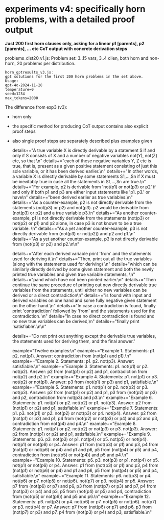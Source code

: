 # experiments v4: specifically horn problems, with a detailed proof output

**Just 200 first horn clauses only, asking for a linear p1 [parents], p2 [parents], ... etc CoT output with concrete derivation steps**

problems_dist20_v1.js:
Problem set: 3..15 vars, 3..4 cllen, both horn and non-horn, 20 problems per distribution.

    horn_gptresults_v3.js:
    gpt solutions for the first 200 horn problems in the set above.
    Usage:
    gpt-4o-2024-11-20
    temperature=0
    seed=1234
    max_tokens=2000

The difference from exp3 (v3): 
* horn only
* the specific method for producing CoT output contains also explicit proof steps
* also single proof steps are separately described plus examples given


    details+="A true variable X is directly derivable by a statement S if and only if S consists of X and a number of negative variables not(Y), not(Z) etc, so that \n"
    details+="each of these negative variables Y, Z etc is true, that is, present as a given positive statement consisting of just this sole variable, or it has been derived earlier.\n"
    details+="In other words, a variable X is directly derivable by some statements S1,...,Sn if X must be inevitably true in case all the statements in S1,...,Sn are true.\n"
    details+="For example, p2 is derivable from 'not(p1) or not(p3) or p2' if and only if both p1 and p3 are either input statements like 'p1. p3.' or have\n"
    details+="been derived earlier as true variables.\n"
    details+="As a counter-example, p2 is not directly derivable from the statements (not(p3) or p2) and not(p3). p2 would be derivable from (not(p3) or p2) and a true variable p3.\n"
    details+="As another counter-example, p1 is not directly derivable from the statements (not(p3) or not(p2) or p1) and p2 alone, in case p3 is not known to be a true variable. \n"
    details+="As a yet another counter-example, p3 is not directly derivable from (not(p3) or not(p2)) and p2 and p1.\n"
    details+="As a yet another counter-example, p3 is not directly derivable from (not(p3) or p2) and p2.\n\n"

    details+="After each derived variable print 'from' and the statements used for deriving it.\n"
    details+="Then, print out all the true variables (along with the statements used for deriving) \n"
    details+"which can be similarly directly derived by some given statement and both the newly printed true variables and given true variable statements, \n"
    details+="pand which have not been printed earlier.\n"
    details+="Then continue the same procedure of printing out new directly derivable true variables from the statements, until either no new variables can be derived or a direct contradiction\n"
    details+="is found with input and derived variables on one hand and some fully negative given statement on the other hand.\n"
    details+="In case a contradiction is found, finally print 'contradiction' followed by 'from' and the statements used for the contradiction. \n"
    details+"In case no direct contradiction is found and no new true variables can be derived,\n"
    details+="finally print 'satisfiable'.\n\n"

    details+="Do not print out anything except the derivable true variables, the statements used for deriving them, and the final answer."

    example="Twelve examples:\n"
    example+="Example 1. Statements: p1. p2. not(p1). Answer: contradiction from (not(p1) and p1).\n"
    example+="Example 2. Statements: p1. p2. not(p3). Answer: satisfiable.\n"
    example+="Example 3. Statements: p1. not(p1) or p2. not(p2). Answer: p2 from (not(p1) or p2) and p1, contradiction from not(p2) and p2.\n"
    example+="Example 4. Statements: p1. not(p1) or p3. not(p2) or not(p1). Answer: p3 from (not(p1) or p3) and p1, satisfiable.\n"
    example+="Example 5. Statements: p1. not(p1) or p2. not(p2) or p3. not(p3). Answer: p2 from (not(p1) or p2) and p1, p3 from (not(p2) or p3) and p2, contradiction from not(p3) and p3.\n"
    example+="Example 6. Statements: p1. not(p1) or p2. not(p2) or p1. not(p3). Answer: p2 from (not(p1) or p2) and p1, satisfiable.\n"
    example+="Example 7. Statements: p1. p3. not(p1) or p2. not(p2) or not(p3) or p4. not(p4). Answer: p2 from (not(p1) or p2) and p1, p4 from (not(p2) or not(p3) or p4) and p2 and p3, contradiction from not(p4) and p4.\n"
    example+="Example 8. Statements: p1. not(p1) or p2. not(p2) or not(p3) or p3. not(p3). Answer: p2 from (not(p1) or p2) and p1, satisfiable.\n"
    example+="Example 9.  Statements: p6. p3. not(p3) or p1. not(p4) or p5. not(p5) or not(p4). not(p1) or not(p6) or p4. Answer: p1 from (not(p3) or p1) and p3, p4 from (not(p1) or not(p6) or p4) and p1 and p6, p5 from (not(p4) or p5) and p4, contradiction from (not(p5) or not(p4)) and p5 and p4.\n"
    example+="Example 10. Statements: p6. p3. not(p3) or p1. not(p4) or p5. not(p1) or not(p6) or p4. Answer: p1 from (not(p3) or p1) and p3, p4 from (not(p1) or not(p6) or p4) and p1 and p6, p5 from (not(p4) or p5) and p4, satisfiable.\n"
    example+="Example 11. Statements: p6. not(p3) or p4. not(p6) or p7. not(p5) or not(p6). not(p7) or p3. not(p4) or p5.  Answer: p7 from (not(p6) or p7) and p6, p3 from (not(p7) or p3) and p7, p4 from (not(p3) or p4) and p3, p5 from (not(p4) or p5) and p4, contradiction from (not(p5) or not(p6)) and p5 and p6.\n"
    example+="Example 12. Statements: p6. not(p3) or p4. not(p6) or p7. not(p5) or not(p6). not(p7) or p3. not(p4) or p7.  Answer: p7 from (not(p6) or p7) and p6, p3 from (not(p7) or p3) and p7, p4 from (not(p3) or p4) and p3, satisfiable.\n"


